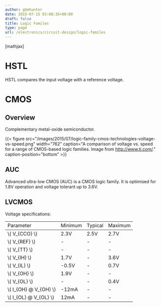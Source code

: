 ```yaml
---
author: gbmhunter
date: 2015-07-15 03:08:35+00:00
draft: false
title: Logic Familes
type: page
url: /electronics/circuit-design/logic-familes
---
```


[mathjax]

# HSTL

HSTL compares the input voltage with a reference voltage.

# CMOS

## Overview

Complementary metal-oxide semiconductor.

{{< figure src="/images/2015/07/logic-family-cmos-technologies-voltage-vs-speed.png" width="762" caption="A comparison of voltage vs. speed for a range of CMOS-based logic families. Image from http://www.ti.com/." caption-position="bottom" >}}

## AUC

Advanced ultra-low CMOS (AUC) is a CMOS logic family. It is optimised for 1.8V operation and voltage tolerant up to 3.6V.

## LVCMOS

Voltage specifications:

<table ><tr >
<td >Parameter
</td>
<td >Minimum
</td>
<td >Typical
</td>
<td >Maximum
</td></tr><tbody ><tr >
<td >\( V_{CCO} \)
</td>
<td >2.3V
</td>
<td >2.5V
</td>
<td >2.7V
</td></tr><tr >
<td >\( V_{REF} \)
</td>
<td >-
</td>
<td >-
</td>
<td >-
</td></tr><tr >
<td >\( V_{TT} \)
</td>
<td >-
</td>
<td >-
</td>
<td >-
</td></tr><tr >
<td >\( V_{IH} \)
</td>
<td >1.7V
</td>
<td >-
</td>
<td >3.6V
</td></tr><tr >
<td >\( V_{IL} \)
</td>
<td >-0.5V
</td>
<td >-
</td>
<td >0.7V
</td></tr><tr >
<td >\( V_{OH} \)
</td>
<td >1.9V
</td>
<td >-
</td>
<td >-
</td></tr><tr >
<td >\( V_{OL} \)
</td>
<td >-
</td>
<td >-
</td>
<td >0.4V
</td></tr><tr >
<td >\( I_{OH} @ V_{OH} \)
</td>
<td >-12mA
</td>
<td >-
</td>
<td >-
</td></tr><tr >
<td >\( I_{OL} @ V_{OL} \)
</td>
<td >12mA
</td>
<td >-
</td>
<td >-
</td></tr></tbody></table>
